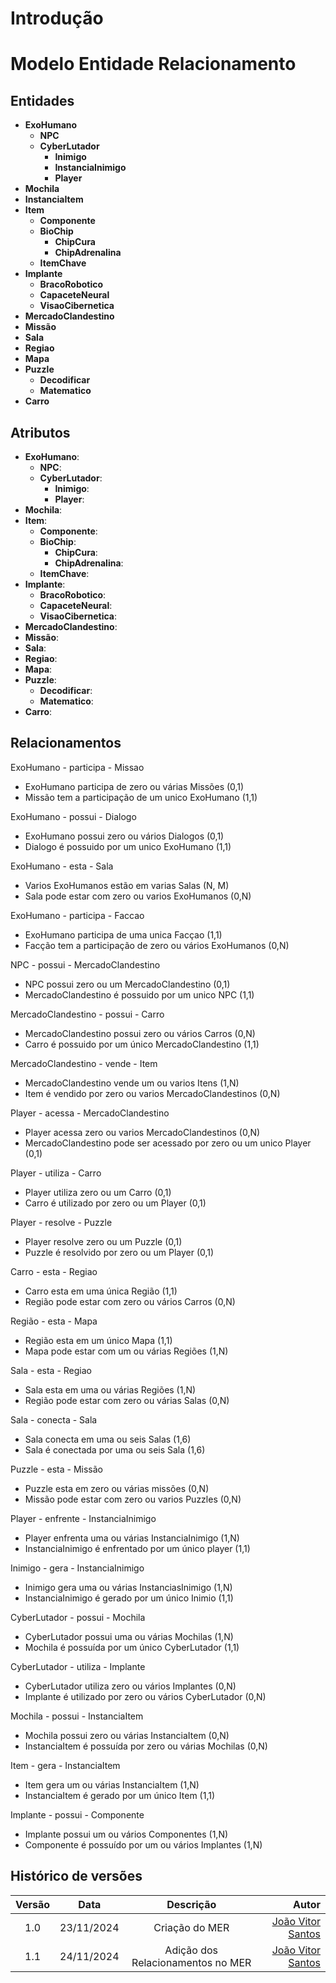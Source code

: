 # Introdução
# Modelo Entidade Relacionamento

## Entidades

* **ExoHumano**
    * **NPC**
    * **CyberLutador**
        * **Inimigo**
        * **InstanciaInimigo**
        * **Player**
* **Mochila**
* **InstanciaItem**
* **Item**
    * **Componente**
    * **BioChip**
        * **ChipCura**
        * **ChipAdrenalina**
    * **ItemChave**
* **Implante**
    * **BracoRobotico**
    * **CapaceteNeural**
    * **VisaoCibernetica**
* **MercadoClandestino**
* **Missão**
* **Sala**
* **Regiao**
* **Mapa**
* **Puzzle**
    * **Decodificar**
    * **Matematico**
* **Carro**

## Atributos

* **ExoHumano**: 
    * **NPC**: 
    * **CyberLutador**:
        * **Inimigo**:
        * **Player**:
* **Mochila**:
* **Item**:
    * **Componente**:
    * **BioChip**:
        * **ChipCura**:
        * **ChipAdrenalina**:
    * **ItemChave**:
* **Implante**:
    * **BracoRobotico**:
    * **CapaceteNeural**:
    * **VisaoCibernetica**:
* **MercadoClandestino**:
* **Missão**:
* **Sala**:
* **Regiao**:
* **Mapa**:
* **Puzzle**:
    * **Decodificar**:
    * **Matematico**:
* **Carro**:

## Relacionamentos

ExoHumano - participa - Missao
* ExoHumano participa de zero ou várias Missões (0,1)
* Missão tem a participação de um unico ExoHumano (1,1)

ExoHumano - possui - Dialogo
* ExoHumano possui zero ou vários Dialogos (0,1)
* Dialogo é possuido por um unico ExoHumano (1,1)

ExoHumano - esta - Sala
* Varios ExoHumanos estão em varias Salas (N, M)
* Sala pode estar com zero ou varios ExoHumanos (0,N)

ExoHumano - participa - Faccao
* ExoHumano participa de uma unica Facçao (1,1)
* Facção tem a participação de zero ou vários ExoHumanos (0,N)

NPC - possui - MercadoClandestino
* NPC possui zero ou um MercadoClandestino (0,1)
* MercadoClandestino é possuido por um unico NPC (1,1)

MercadoClandestino - possui - Carro
* MercadoClandestino possui zero ou vários Carros (0,N)
* Carro é possuido por um único MercadoClandestino (1,1)

MercadoClandestino - vende - Item
* MercadoClandestino vende um ou varios Itens (1,N)
* Item é vendido por zero ou varios MercadoClandestinos (0,N)

Player - acessa - MercadoClandestino
* Player acessa zero ou varios MercadoClandestinos (0,N)
* MercadoClandestino pode ser acessado por zero ou um unico Player (0,1)

Player - utiliza - Carro
* Player utiliza zero ou um Carro (0,1)
* Carro é utilizado por zero ou um Player (0,1)

Player - resolve - Puzzle
* Player resolve zero ou um Puzzle (0,1)
* Puzzle é resolvido por zero ou um Player (0,1)

Carro - esta - Regiao 
* Carro esta em uma única Região (1,1)
* Região pode estar com zero ou vários Carros (0,N)

Região - esta - Mapa
* Região esta em um único Mapa (1,1)
* Mapa pode estar com um ou várias Regiões (1,N)

Sala - esta - Regiao
* Sala esta em uma ou várias Regiões (1,N)
* Região pode estar com zero ou várias Salas (0,N)

Sala - conecta - Sala
* Sala conecta em uma ou seis Salas (1,6)
* Sala é conectada por uma ou seis Sala (1,6)

Puzzle - esta - Missão
* Puzzle esta em zero ou várias missões (0,N)
* Missão pode estar com zero ou varios Puzzles (0,N)

Player - enfrente - InstanciaInimigo
* Player enfrenta uma ou várias InstanciaInimigo (1,N)
* InstanciaInimigo é enfrentado por um único player (1,1)

Inimigo - gera - InstanciaInimigo
* Inimigo gera uma ou várias InstanciasInimigo (1,N)
* InstanciaInimigo é gerado por um único Inimio (1,1)

CyberLutador - possui - Mochila
* CyberLutador possui uma ou várias Mochilas (1,N)
* Mochila é possuída por um único CyberLutador (1,1)

CyberLutador - utiliza - Implante 
* CyberLutador utiliza zero ou vários Implantes (0,N)
* Implante é utilizado por zero ou vários CyberLutador (0,N)

Mochila - possui - InstanciaItem
* Mochila possui zero ou várias InstanciaItem (0,N)
* InstanciaItem é possuída por zero ou várias Mochilas (0,N)

Item - gera - InstanciaItem
* Item gera um ou várias InstanciaItem (1,N)
* InstanciaItem é gerado por um único Item (1,1)

Implante - possui - Componente
* Implante possui um ou vários Componentes (1,N)
* Componente é possuído por um ou vários Implantes (1,N)

## Histórico de versões

| Versão |  Data  | Descrição | Autor |
|:------:|:------:|:---------:|------:|
| 1.0 | 23/11/2024 | Criação do MER | [João Vitor Santos](https://github.com/Jauzimm) |
| 1.1 | 24/11/2024 | Adição dos Relacionamentos no MER | [João Vitor Santos](https://github.com/Jauzimm) |
